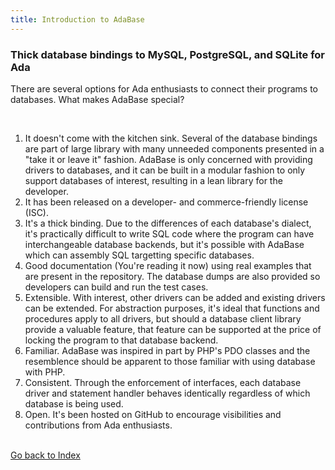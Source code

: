 ```yaml
---
title: Introduction to AdaBase
---
```


<div class="introduction">
<h3>Thick database bindings to MySQL, PostgreSQL, and SQLite for Ada</h3>
<p>
There are several options for Ada enthusiasts to connect their programs
to databases.  What makes AdaBase special?</p>
<br/>
<ol>
<li>It doesn't come with the kitchen sink.  Several of the database
bindings are part of large library with many unneeded components presented
in a "take it or leave it" fashion.  AdaBase is only concerned with providing
drivers to databases, and it can be built in a modular fashion to only
support databases of interest, resulting in a lean library for the developer.
</li>
<li>
It has been released on a developer- and commerce-friendly
license (ISC).
</li>
<li>
It's a thick binding.  Due to the differences of each database's
dialect, it's practically difficult to write SQL code where the program can
have interchangeable database backends, but it's possible with AdaBase which
can assembly SQL targetting specific databases.
</li>
<li>
Good documentation (You're reading it now) using real examples that
are present in the repository.  The database dumps are also provided so
developers can build and run the test cases.
</li>
<li>
Extensible.  With interest, other drivers can be added and existing
drivers can be extended.  For abstraction purposes, it's ideal that functions
and procedures apply to all drivers, but should a database client library
provide a valuable feature, that feature can be supported at the price of
locking the program to that database backend.
</li>
<li>
Familiar.  AdaBase was inspired in part by PHP's PDO classes and the
resemblence should be apparent to those familiar with using database with
PHP.
</li>
<li>
Consistent.  Through the enforcement of interfaces, each database driver
and statement handler behaves identically regardless of which database is
being used.
</li>
<li>
Open. It's been hosted on GitHub to encourage visibilities and contributions
from Ada enthusiasts.
</li>
</ol>
<br/>
<a href="index.html">Go back to Index</a>
</div>
